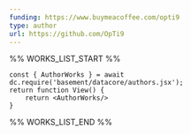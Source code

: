 ```yaml
---
funding: https://www.buymeacoffee.com/opti9
type: author
url: https://github.com/OpTi9
---
```



%% WORKS_LIST_START %%

```datacorejsx
const { AuthorWorks } = await dc.require('basement/datacore/authors.jsx');
return function View() {
    return <AuthorWorks/>
}
```
%% WORKS_LIST_END %%
